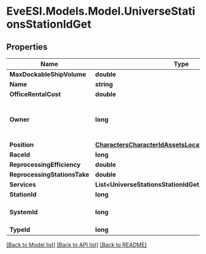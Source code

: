 # EveESI.Models.Model.UniverseStationsStationIdGet

## Properties

Name | Type | Description | Notes
------------ | ------------- | ------------- | -------------
**MaxDockableShipVolume** | **double** |  | 
**Name** | **string** |  | 
**OfficeRentalCost** | **double** |  | 
**Owner** | **long** | ID of the corporation that controls this station | [optional] 
**Position** | [**CharactersCharacterIdAssetsLocationsPostInnerPosition**](CharactersCharacterIdAssetsLocationsPostInnerPosition.md) |  | 
**RaceId** | **long** |  | [optional] 
**ReprocessingEfficiency** | **double** |  | 
**ReprocessingStationsTake** | **double** |  | 
**Services** | **List&lt;UniverseStationsStationIdGet.ServicesEnum&gt;** |  | 
**StationId** | **long** |  | 
**SystemId** | **long** | The solar system this station is in | 
**TypeId** | **long** |  | 

[[Back to Model list]](../README.md#documentation-for-models) [[Back to API list]](../README.md#documentation-for-api-endpoints) [[Back to README]](../README.md)

